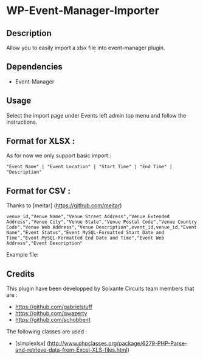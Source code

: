 # WP-Event-Manager-Importer

## Description

Allow you to easily import a xlsx file into event-manager plugin.

## Dependencies

- Event-Manager

## Usage

Select the import page under Events left admin top menu and follow the instructions.

## Format for XLSX :

As for now we only support basic import :

```
"Event Name" | "Event Location" | "Start Time" | "End Time" | "Description"
```

## Format for CSV :
Thanks to [meitar] (https://github.com/meitar)

```
venue_id,"Venue Name","Venue Street Address","Venue Extended Address","Venue City","Venue State","Venue Postal Code","Venue Country Code","Venue Web Address","Venue Description",event_id,venue_id,"Event Name","Event Status","Event MySQL-Formatted Start Date and Time","Event MySQL-Formatted End Date and Time","Event Web Address","Event Description"
```

Example file:



## Credits

This plugin have been developped by Soixante Circuits team members that are :

- https://github.com/gabrielstuff
- https://github.com/qwazerty
- https://github.com/schobbent

The following classes are used :

- [simplexlsx] (http://www.phpclasses.org/package/6279-PHP-Parse-and-retrieve-data-from-Excel-XLS-files.html)
